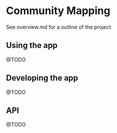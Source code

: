 # Community Mapping

See overview.md for a outline of the project

## Using the app

@TODO

## Developing the app

@TODO

## API

@TODO